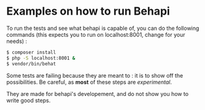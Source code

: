 Examples on how to run Behapi
=============================

To run the tests and see what behapi is capable of, you can do the following
commands (this expects you to run on localhost:8001, change for your needs) :

```bash
$ composer install
$ php -S localhost:8001 &
$ vendor/bin/behat
```

Some tests are failing because they are meant to : it is to show off the
possibilities. Be careful, as **most** of these steps are *experimental*.

They are made for behapi's developement, and do not show you how to write good
steps.
